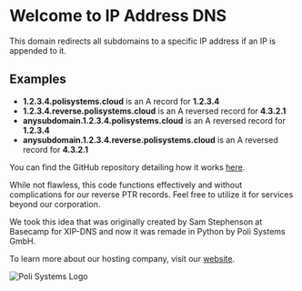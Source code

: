 # Welcome to IP Address DNS

This domain redirects all subdomains to a specific IP address if an IP is appended to it.

## Examples

- **1.2.3.4.polisystems.cloud** is an A record for **1.2.3.4**
- **1.2.3.4.reverse.polisystems.cloud** is an A reversed record for **4.3.2.1**
- **anysubdomain.1.2.3.4.polisystems.cloud** is an A reversed record for **1.2.3.4**
- **anysubdomain.1.2.3.4.reverse.polisystems.cloud** is an A reversed record for **4.3.2.1**

You can find the GitHub repository detailing how it works [here](https://github.com/Poli-Systems/python-rdns/tree/master).

While not flawless, this code functions effectively and without complications for our reverse PTR records. Feel free to utilize it for services beyond our corporation.

We took this idea that was originally created by Sam Stephenson at Basecamp for XIP-DNS and now it was remade in Python by Poli Systems GmbH.

To learn more about our hosting company, visit our [website](https://polisystems.ch).

![Poli Systems Logo](https://cdn.polisystems.ch/assets/images/logo/Blue-Text-Logo.png)

